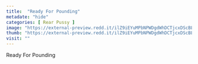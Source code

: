 ```yaml
---
title:  "Ready For Pounding"
metadate: "hide"
categories: [ Rear Pussy ]
image: "https://external-preview.redd.it/ilZ9iEYuMPbNPWDgdWhDCTjcxDScBLSBCH3JU1elSGE.jpg?auto=webp&s=5a09c6f0746b799c90544c61c08c20b999053a83"
thumb: "https://external-preview.redd.it/ilZ9iEYuMPbNPWDgdWhDCTjcxDScBLSBCH3JU1elSGE.jpg?width=960&crop=smart&auto=webp&s=60521ff223d901b8d66491a417be6d39696d1782"
visit: ""
---
```

Ready For Pounding
